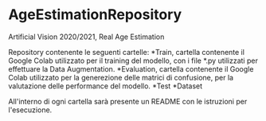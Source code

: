 # AgeEstimationRepository
Artificial Vision 2020/2021, Real Age Estimation

Repository contenente le seguenti cartelle:
*Train, cartella contenente il Google Colab utilizzato per il training del modello, con i file *.py utilizzati per effettuare la Data Augmentation.
*Evaluation, cartella contenente il Google Colab utilizzato per la generezione delle matrici di confusione, per la valutazione delle performance del modello.
*Test 
*Dataset

All'interno di ogni cartella sarà presente un README con le istruzioni per l'esecuzione.
